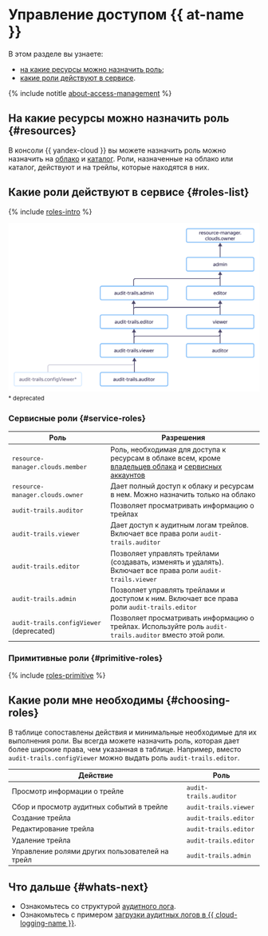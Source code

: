 # Управление доступом {{ at-name }}

В этом разделе вы узнаете:

* [на какие ресурсы можно назначить роль](#resources);
* [какие роли действуют в сервисе](#roles-list).

{% include notitle [about-access-management](../../_includes/iam/about-access-management.md) %}

## На какие ресурсы можно назначить роль {#resources}

В консоли {{ yandex-cloud }} вы можете назначить роль можно назначить на [облако](../../resource-manager/concepts/resources-hierarchy.md#cloud) и [каталог](../../resource-manager/concepts/resources-hierarchy.md#folder). Роли, назначенные на облако или каталог, действуют и на трейлы, которые находятся в них.

## Какие роли действуют в сервисе {#roles-list}

{% include [roles-intro](../../_includes/roles-intro.md) %}

![image](../../_assets/audit-trails/at-role-diagram.svg)
<small>\* deprecated</small>

### Сервисные роли {#service-roles}

Роль | Разрешения
----- | -----
`resource-manager.clouds.member` | Роль, необходимая для доступа к ресурсам в облаке всем, кроме [владельцев облака](../../resource-manager/concepts/resources-hierarchy.md#owner) и [сервисных аккаунтов](../../iam/concepts/users/service-accounts.md)
`resource-manager.clouds.owner` | Дает полный доступ к облаку и ресурсам в нем. Можно назначить только на облако
`audit-trails.auditor` | Позволяет просматривать информацию о трейлах
`audit-trails.viewer` | Дает доступ к аудитным логам трейлов. Включает все права роли `audit-trails.auditor`
`audit-trails.editor` | Позволяет управлять трейлами (создавать, изменять и удалять). Включает все права роли `audit-trails.viewer`
`audit-trails.admin` | Позволяет управлять трейлами и доступом к ним. Включает все права роли `audit-trails.editor`
`audit-trails.configViewer` (deprecated) | Позволяет просматривать информацию о трейлах. Используйте роль `audit-trails.auditor` вместо этой роли.

### Примитивные роли {#primitive-roles}

{% include [roles-primitive](../../_includes/roles-primitive.md) %}

## Какие роли мне необходимы {#choosing-roles}

В таблице сопоставлены действия и минимальные необходимые для их выполнения роли. Вы всегда можете назначить роль, которая дает более широкие права, чем указанная в таблице. Например, вместо `audit-trails.configViewer` можно выдать роль `audit-trails.editor`.

Действие | Роль
----- | -----
Просмотр информации о трейле | `audit-trails.auditor` 
Сбор и просмотр аудитных событий в трейле | `audit-trails.viewer` 
Создание трейла | `audit-trails.editor` 
Редактирование трейла | `audit-trails.editor` 
Удаление трейла | `audit-trails.editor` 
Управление ролями других пользователей на трейл | `audit-trails.admin`

## Что дальше {#whats-next}

* Ознакомьтесь со структурой [аудитного лога](../concepts/format.md).
* Ознакомьтесь с примером [загрузки аудитных логов в {{ cloud-logging-name }}](../operations/export-cloud-logging.md).

